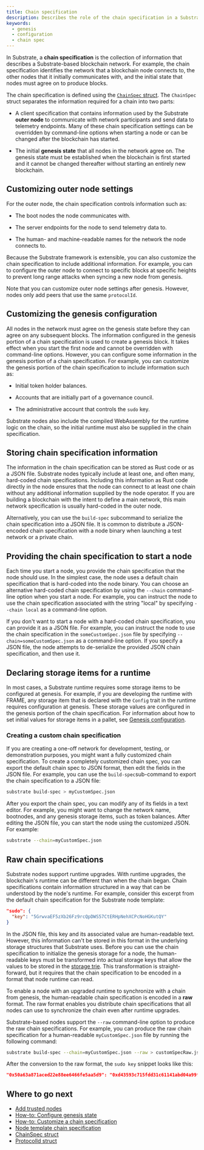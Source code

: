 ```yaml
---
title: Chain specification
description: Describes the role of the chain specification in a Substrate-based network, how to specify the chain specification to use when starting a node, and how to customize and distribute chain specifications.
keywords:
  - genesis
  - configuration
  - chain spec
---
```


In Substrate, a **chain specification** is the collection of information that describes a Substrate-based blockchain network.
For example, the chain specification identifies the network that a blockchain node connects to, the other nodes that it initially communicates with, and the initial state that nodes must agree on to produce blocks.

The chain specification is defined using the [`ChainSpec` struct](https://paritytech.github.io/substrate/master/sc_service/struct.GenericChainSpec.html).
The `ChainSpec` struct separates the information required for a chain into two parts:

- A client specification that contains information used by the Substrate **outer node** to communicate with network participants and send data to telemetry endpoints.
  Many of these chain specification settings can be overridden by command-line options when starting a node or can be changed after the blockchain has started.

- The initial **genesis state** that all nodes in the network agree on.
  The genesis state must be established when the blockchain is first started and it cannot be changed thereafter without starting an entirely new blockchain.

## Customizing outer node settings

For the outer node, the chain specification controls information such as:

- The boot nodes the node communicates with.

- The server endpoints for the node to send telemetry data to.

- The human- and machine-readable names for the network the node connects to.

Because the Substrate framework is extensible, you can also customize the chain specification to include additional information.
For example, you can to configure the outer node to connect to specific blocks at specific heights to prevent long range attacks when syncing a new node from genesis.

Note that you can customize outer node settings after genesis.
However, nodes only add peers that use the same `protocolId`.

## Customizing the genesis configuration

All nodes in the network must agree on the genesis state before they can agree on any subsequent blocks.
The information configured in the genesis portion of a chain specification is used to create a genesis block.
It takes effect when you start the first node and cannot be overridden with command-line options.
However, you can configure some information in the genesis portion of a chain specification.
For example, you can customize the genesis portion of the chain specification to include information such as:

- Initial token holder balances.

- Accounts that are initially part of a governance council.

- The administrative account that controls the `sudo` key.

Substrate nodes also include the compiled WebAssembly for the runtime logic on the chain, so the initial runtime must also be supplied in the chain specification.

## Storing chain specification information

The information in the chain specification can be stored as Rust code or as a JSON file.
Substrate nodes typically include at least one, and often many, hard-coded chain specifications.
Including this information as Rust code directly in the node ensures that the node can connect to at least one chain without any additional information supplied by the node operator.
If you are building a blockchain with the intent to define a main network, this main network specification is usually hard-coded in the outer node.

Alternatively, you can use the `build-spec` subcommand to serialize the chain specification into a JSON file.
It is common to distribute a JSON-encoded chain specification with a node binary when launching a test network or a private chain.

## Providing the chain specification to start a node

Each time you start a node, you provide the chain specification that the node should use.
In the simplest case, the node uses a default chain specification that is hard-coded into the node binary.
You can choose an alternative hard-coded chain specification by using the `--chain` command-line option when you start a node.
For example, you can instruct the node to use the chain specification associated with the string "local" by specifying `--chain local` as a command-line option.

If you don't want to start a node with a hard-coded chain specification, you can provide it as a JSON file.
For example, you can instruct the node to use the chain specification in the `someCustomSpec.json` file by specifying `--chain=someCustomSpec.json` as a command-line option.
If you specify a JSON file, the node attempts to de-serialize the provided JSON
chain specification, and then use it.

## Declaring storage items for a runtime

In most cases, a Substrate runtime requires some storage items to be configured at genesis.
For example, if you are developing the runtime with FRAME, any storage item that is declared with the `Config` trait in the runtime requires configuration at genesis.
These storage values are configured in the genesis portion of the chain specification.
For information about how to set initial values for storage items in a pallet, see [Genesis configuration](/build/genesis-configuration/).

### Creating a custom chain specification

If you are creating a one-off network for development, testing, or demonstration purposes, you might want a fully customized chain specification.
To create a completely customized chain spec, you can export the default chain spec to JSON format, then edit the fields in the JSON file.
For example, you can use the `build-spec`sub-command to export the chain specification to a JSON file:

```bash
substrate build-spec > myCustomSpec.json
```

After you export the chain spec, you can modify any of its fields in a text editor.
For example, you might want to change the network name, bootnodes, and any genesis storage items, such as token balances.
After editing the JSON file, you can start the node using the customized JSON.
For example:

```bash
substrate --chain=myCustomSpec.json
```

## Raw chain specifications

Substrate nodes support runtime upgrades.
With runtime upgrades, the blockchain's runtime can be different than when the chain began.
Chain specifications contain information structured in a way that can be understood by the node's runtime.
For example, consider this excerpt from the default chain specification for the Substrate node template:

```json
"sudo": {
  "key": "5GrwvaEF5zXb26Fz9rcQpDWS57CtERHpNehXCPcNoHGKutQY"
}
```

In the JSON file, this key and its associated value are human-readable text.
However, this information can't be stored in this format in the underlying storage structures that Substrate uses.
Before you can use the chain specification to initialize the genesis storage for a node, the human-readable keys must be transformed into actual storage keys that allow the values to be stored in the [storage trie](/fundamentals/state-and-storage/).
This transformation is straight-forward, but it requires that the chain specification to be encoded in a format that node runtime can read.

To enable a node with an upgraded runtime to synchronize with a chain from genesis, the human-readable chain specification is encoded in a **raw** format.
The raw format enables you distribute chain specifications that all nodes can use to synchronize the chain even after runtime upgrades. 

Substrate-based nodes support the `--raw` command-line option to produce the raw chain specifications.
For example, you can produce the raw chain specification for a human-readable `myCustomSpec.json` file by running the following command:

```bash
substrate build-spec --chain=myCustomSpec.json --raw > customSpecRaw.json
```

After the conversion to the raw format, the `sudo key` snippet looks like this:

```json
"0x50a63a871aced22e88ee6466fe5aa5d9": "0xd43593c715fdd31c61141abd04a99fd6822c8558854ccde39a5684e7a56da27d",
```

## Where to go next

- [Add trusted nodes](/tutorials/get-started/add-trusted-nodes/)
- [How-to: Configure genesis state](/reference/how-to-guides/basics/configure-genesis-state/)
- [How-to: Customize a chain specification](/reference/how-to-guides/basics/customize-a-chain-specification/)
- [Node template chain specification](https://github.com/substrate-developer-hub/substrate-node-template/blob/master/node/src/chain_spec.rs)
- [ChainSpec struct](https://paritytech.github.io/substrate/master/sc_service/struct.GenericChainSpec.html)
- [ProtocolId struct](https://paritytech.github.io/substrate/master/sc_network/config/struct.ProtocolId.html)
